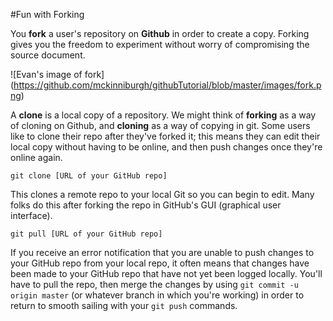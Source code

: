 #Fun with Forking

You **fork** a user's repository on **Github** in order to create a copy. Forking gives you the freedom to experiment without worry of compromising the source document.

![Evan's image of fork] (https://github.com/mckinniburgh/githubTutorial/blob/master/images/fork.png)

A **clone** is a local copy of a repository. We might think of **forking** as a way of cloning on Github, and **cloning** as a way of copying in git. Some users like to clone their repo after they've forked it; this means they can edit their local copy without having to be online, and then push changes once they're online again.

`git clone [URL of your GitHub repo]`

This clones a remote repo to your local Git so you can begin to edit. Many folks do this after forking the repo in GitHub's GUI (graphical user interface).

`git pull [URL of your GitHub repo]` 

If you receive an error notification that you are unable to push changes to your GitHub repo from your local repo, it often means that changes have been made to your GitHub repo that have not yet been logged locally. You'll have to pull the repo, then merge the changes by using `git commit -u origin master` (or whatever branch in which you're working) in order to return to smooth sailing with your `git push` commands. 